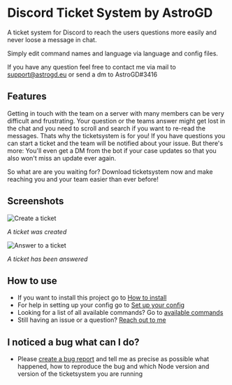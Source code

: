 # Discord Ticket System by AstroGD
A ticket system for Discord to reach the users questions more easily and never loose a message in chat.

Simply edit command names and language via language and config files.

If you have any question feel free to contact me via mail to support@astrogd.eu or send a dm to AstroGD#3416

## Features
Getting in touch with the team on a server with many members can be very difficult and frustrating. Your question or the teams answer might get lost in the chat and you need to scroll and search if you want to re-read the messages. Thats why the ticketsystem is for you!
If you have questions you can start a ticket and the team will be notified about your issue. But there's more: You'll even get a DM from the bot if your case updates so that you also won't miss an update ever again.

So what are are you waiting for? Download ticketsystem now and make reaching you and your team easier than ever before!

## Screenshots
![Create a ticket](https://imgur.com/Ox0nlfs.png)

_A ticket was created_

![Answer to a ticket](https://imgur.com/480fpzG.png)

_A ticket has been answered_

## How to use
- If you want to install this project go to [How to install](https://github.com/AstroGD/ticketsystem/wiki/How-to-install)
- For help in setting up your config go to [Set up your config](https://github.com/AstroGD/ticketsystem/wiki/Set-up-your-config)
- Looking for a list of all available commands? Go to [available commands](https://github.com/AstroGD/ticketsystem/wiki/Available-commands)
- Still having an issue or a question? [Reach out to me](https://www.astrogd.eu/en/kontakt)

## I noticed a bug what can I do?
- Please [create a bug report](https://github.com/AstroGD/ticketsystem/issues/new/choose) and tell me as precise as possible what happened, how to reproduce the bug and which Node version and version of the ticketsystem you are running
